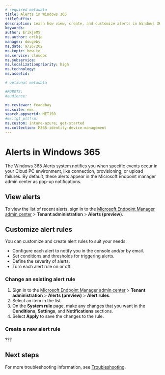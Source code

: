 ```yaml
---
# required metadata
title: Alerts in Windows 365
titleSuffix:
description: Learn how view, create, and customize alerts in Windows 365.
keywords:
author: ErikjeMS  
ms.author: erikje
manager: dougeby
ms.date: 9/26/202
ms.topic: how-to
ms.service: cloudpc
ms.subservice:
ms.localizationpriority: high
ms.technology:
ms.assetid: 

# optional metadata

#ROBOTS:
#audience:

ms.reviewer: feadebay
ms.suite: ems
search.appverid: MET150
#ms.tgt_pltfrm:
ms.custom: intune-azure; get-started
ms.collection: M365-identity-device-management
---
```


# Alerts in Windows 365

The Windows 365 Alerts system notifies you when specific events occur in your Cloud PC environment, like connection, provisioning, or upload failures. By default, these alerts appear in the Microsoft Endpoint manager admin center as pop-up notifications.

## View alerts

To view the list of recent alerts, sign in to the [Microsoft Endpoint Manager admin center](https://go.microsoft.com/fwlink/?linkid=2109431) > **Tenant administration** > **Alerts (preview)**.

## Customize alert rules

You can customize and create alert rules to suit your needs:

- Configure each alert to notify you in the console and/or by email.
- Set conditions and thresholds for triggering alerts.
- Define the severity of alerts.
- Turn each alert rule on or off.

### Change an existing alert rule

1. Sign in to the [Microsoft Endpoint Manager admin center](https://go.microsoft.com/fwlink/?linkid=2109431) > **Tenant administration** > **Alerts (preview)** > **Alert rules**.
2. Select an item in the list.
3. On the **System rule** page, make any changes that you want in the **Conditions**, **Settings**, and **Notifications** sections.
4. Select **Apply** to save the changes to the rule.

### Create a new alert rule

???

<!-- ########################## -->
## Next steps

For more troubleshooting information, see [Troubleshooting](troubleshooting.md).
